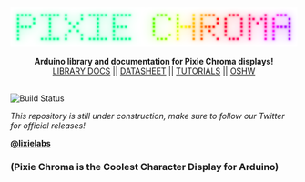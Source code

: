 <img src="extras/img/logo_dot_matrix.png">
<p align="center">
  <b>Arduino library and documentation for Pixie Chroma displays!</b><br>
  <a href="https://connornishijima.github.io/Pixie_Chroma/#docs">LIBRARY DOCS</a> ||
  <a href="https://connornishijima.github.io/Pixie_Chroma/#datasheet">DATASHEET</a> ||
  <a href="https://connornishijima.github.io/Pixie_Chroma/#tutorials">TUTORIALS</a> ||
  <a href="https://connornishijima.github.io/Pixie_Chroma/#oshw">OSHW</a>
  <br><br>
</p>

![Build Status](https://github.com/connornishijima/Pixie_Chroma/actions/workflows/arduino_lint.yml/badge.svg)

*This repository is still under construction, make sure to follow our Twitter for official releases!*

**[@lixielabs](https://twitter.com/lixielabs)**

### (Pixie Chroma is the Coolest Character Display for Arduino)
